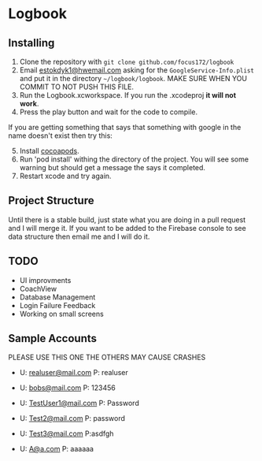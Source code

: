 # Logbook

## Installing

1) Clone the repository with `git clone github.com/focus172/logbook`
2) Email estokdyk1@hwemail.com asking for the `GoogleService-Info.plist` and put it in the directory `~/logbook/logbook`. MAKE SURE WHEN YOU COMMIT TO NOT PUSH THIS FILE.
3) Run the Logbook.xcworkspace. If you run the .xcodeproj **it will not work**.
4) Press the play button and wait for the code to compile.

If you are getting something that says that something with google in the name doesn't exist then try this:

5) Install [cocoapods](https://cocoapods.org/).
6) Run 'pod install' withing the directory of the project. You will see some warning but should get a message the says it completed.
7) Restart xcode and try again.

## Project Structure

Until there is a stable build, just state what you are doing in a pull request and I will merge it. If you want to be added to the Firebase console to see data structure then email me and I will do it.

## TODO

- UI improvments
- CoachView
- Database Management
- Login Failure Feedback
- Working on small screens

## Sample Accounts

PLEASE USE THIS ONE THE OTHERS MAY CAUSE CRASHES

- U: realuser@mail.com P: realuser


- U: bobs@mail.com P: 123456
- U: TestUser1@mail.com P: Password
- U: Test2@mail.com P: password
- U: Test3@mail.com P:asdfgh
- U: A@a.com P: aaaaaa
